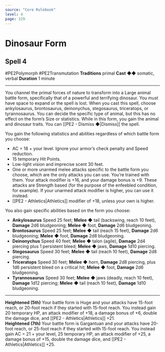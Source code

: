 ```yaml
---
source: "Core Rulebook"
level: 4
page: 329
---
```


# Dinosaur Form
## Spell 4
#PE2Polymorph #PE2Transmutation 
**Traditions** primal
**Cast** ◆◆ somatic, verbal
**Duration** 1 minute

-----
You channel the primal forces of nature to transform into a Large animal battle form, specifically that of a powerful and terrifying dinosaur. You must have space to expand or the spell is lost. When you cast this spell, choose ankylosaurus, brontosaurus, deinonychus, stegosaurus, triceratops, or tyrannosaurus. You can decide the specific type of animal, but this has no effect on the form’s Size or statistics. While in this form, you gain the animal and dinosaur traits. You can [[PE2 - Dismiss ◆|Dismiss]] the spell.

You gain the following statistics and abilities regardless of which battle form you choose:
- AC = 18 + your level. Ignore your armor’s check penalty and Speed reduction.    
- 15 temporary Hit Points.    
- Low-light vision and imprecise scent 30 feet.
- One or more unarmed melee attacks specific to the battle form you choose, which are the only attacks you can use. You’re trained with them. Your attack modifier is +16, and your damage bonus is +9. These attacks are Strength based (for the purpose of the enfeebled condition, for example). If your unarmed attack modifier is higher, you can use it instead.
- [[PE2 - Athletics|Athletics]] modifier of +18, unless your own is higher.  

You also gain specific abilities based on the form you choose:
- **Ankylosaurus** Speed 25 feet; **Melee** ◆ tail (backswing, reach 10 feet), **Damage** 2d6 bludgeoning; **Melee** ◆ foot, **Damage** 2d6 bludgeoning.  
- **Brontosaurus** Speed 25 feet; **Melee** ◆ tail (reach 15 feet), **Damage** 2d6 bludgeoning; **Melee** ◆ foot, **Damage** 2d8 bludgeoning.  
- **Deinonychus** Speed 40 feet; **Melee** ◆ talon (agile), **Damage** 2d4 piercing plus 1 persistent bleed; **Melee** ◆ jaws, **Damage** 1d10 piercing.  
- **Stegosaurus** Speed 30 feet; **Melee** ◆ tail (reach 10 feet), **Damage** 2d8 piercing.  
- **Triceratops** Speed 30 feet; **Melee** ◆ horn, **Damage** 2d8 piercing, plus 1d6 persistent bleed on a critical hit; **Melee** ◆ foot, **Damage** 2d6 bludgeoning.  
- **Tyrannosaurus** Speed 30 feet; **Melee** ◆ jaws (deadly, reach 10 feet), **Damage** 1d12 piercing; **Melee** ◆ tail (reach 10 feet), **Damage** 1d10 bludgeoning.

---
**Heightened (5th)** Your battle form is Huge and your attacks have 15-foot reach, or 20-foot reach if they started with 15-foot reach. You instead gain 20 temporary HP, an attack modifier of +18, a damage bonus of +6, double the damage dice, and [[PE2 - Athletics|Athletics]] +21.  
**Heightened (7th)** Your battle form is Gargantuan and your attacks have 20-foot reach, or 25-foot reach if they started with 15-foot reach. You instead gain AC = 21 + your level, 25 temporary HP, an attack modifier of +25, a damage bonus of +15, double the damage dice, and [[PE2 - Athletics|Athletics]] +25.